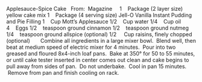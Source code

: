 Applesauce-Spice Cake
 
From:  Magazine
 
 
1    Package (2 layer size) yellow cake mix
1    Package (4 serving size) Jell-O Vanilla Instant Pudding and Pie Filling
1    Cup Mott’s Applesauce
1/2    Cup water
1/4    Cup oil
4    Eggs
1/2    teaspoon ground cinnamon
1/2    teaspoon ground nutmeg
1/4    teaspoon ground allspice (optional)
1/2     Cup raisins, finely chopped (optional)
 
 
 
Combine all ingredients in a large mixer bowl.  Blend well, then beat at medium speed of electric mixer for 4 minutes.  Pour into two greased and floured 8x4-inch loaf pans.  Bake at 350° for 50 to 55 minutes, or until cake tester inserted in center comes out clean and cake begins to pull away from sides of pan.  Do not underbake.  Cool in pan 15 minutes.  Remove from pan and finish cooling on rack.
 
